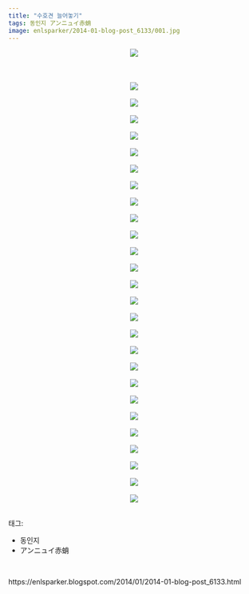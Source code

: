 ```yaml
---
title: "수호견 늘어놓기"
tags: 동인지 アンニュイ赤蛸
image: enlsparker/2014-01-blog-post_6133/001.jpg
---
```

<div class="article">
<div class="post-body entry-content" id="post-body-4253027617363439867" itemprop="description articleBody">
<div class="separator" style="clear: both; text-align: center;">
<a href="//3.bp.blogspot.com/-VWz1XagwTjE/UuOnffThWeI/AAAAAAAAG3w/50ra0Ca8Phw/s1600/1.jpg" imageanchor="1" style="margin-left: 1em; margin-right: 1em;"><img border="0" src="{{ site.nasurl }}/enlsparker/2014-01-blog-post_6133/1.jpg"/></a></div>
<br/>
<a name="more"></a><br/>
<br/>
<div class="separator" style="clear: both; text-align: center;">
<a href="//3.bp.blogspot.com/-ZMplmaOUVTw/UuOn0ABvyOI/AAAAAAAAG5A/4NzCXzyNeY4/s1600/2.jpg" imageanchor="1" style="margin-left: 1em; margin-right: 1em;"><img border="0" src="{{ site.nasurl }}/enlsparker/2014-01-blog-post_6133/2.jpg"/></a></div>
<br/>
<div class="separator" style="clear: both; text-align: center;">
<a href="//4.bp.blogspot.com/-5xDunxqY5Vc/UuOn94acXMI/AAAAAAAAG6M/DCMACMdcsu0/s1600/3.jpg" imageanchor="1" style="margin-left: 1em; margin-right: 1em;"><img border="0" src="{{ site.nasurl }}/enlsparker/2014-01-blog-post_6133/3.jpg"/></a></div>
<br/>
<div class="separator" style="clear: both; text-align: center;">
<a href="//3.bp.blogspot.com/-P1xE6KYPb68/UuOn-x49TkI/AAAAAAAAG6Y/dttMz-CstOw/s1600/4.jpg" imageanchor="1" style="margin-left: 1em; margin-right: 1em;"><img border="0" src="{{ site.nasurl }}/enlsparker/2014-01-blog-post_6133/4.jpg"/></a></div>
<br/>
<div class="separator" style="clear: both; text-align: center;">
<a href="//1.bp.blogspot.com/-om9VRtIMxkk/UuOoAnOtV6I/AAAAAAAAG6g/OyEE3v559tU/s1600/5.jpg" imageanchor="1" style="margin-left: 1em; margin-right: 1em;"><img border="0" src="{{ site.nasurl }}/enlsparker/2014-01-blog-post_6133/5.jpg"/></a></div>
<br/>
<div class="separator" style="clear: both; text-align: center;">
<a href="//3.bp.blogspot.com/-UwUs5biaseU/UuOoFp3EKrI/AAAAAAAAG6o/gxROqe2SOtw/s1600/6.jpg" imageanchor="1" style="margin-left: 1em; margin-right: 1em;"><img border="0" src="{{ site.nasurl }}/enlsparker/2014-01-blog-post_6133/6.jpg"/></a></div>
<br/>
<div class="separator" style="clear: both; text-align: center;">
<a href="//1.bp.blogspot.com/-1c3lAe65UY0/UuOoHOZaSJI/AAAAAAAAG6w/cMRYLWQ7qjQ/s1600/7.jpg" imageanchor="1" style="margin-left: 1em; margin-right: 1em;"><img border="0" src="{{ site.nasurl }}/enlsparker/2014-01-blog-post_6133/7.jpg"/></a></div>
<br/>
<div class="separator" style="clear: both; text-align: center;">
<a href="//4.bp.blogspot.com/-R0fog5HJ4j4/UuOoJhBAd-I/AAAAAAAAG64/Bd4awrmJ-pY/s1600/8.jpg" imageanchor="1" style="margin-left: 1em; margin-right: 1em;"><img border="0" src="{{ site.nasurl }}/enlsparker/2014-01-blog-post_6133/8.jpg"/></a></div>
<br/>
<div class="separator" style="clear: both; text-align: center;">
<a href="//4.bp.blogspot.com/-RG5_ICeD58o/UuOoK22f6rI/AAAAAAAAG7A/epTFF4RKS2A/s1600/9.jpg" imageanchor="1" style="margin-left: 1em; margin-right: 1em;"><img border="0" src="{{ site.nasurl }}/enlsparker/2014-01-blog-post_6133/9.jpg"/></a></div>
<br/>
<div class="separator" style="clear: both; text-align: center;">
<a href="//1.bp.blogspot.com/-YVYk5m-sqnI/UuOnhyLk_GI/AAAAAAAAG38/cfLfGl75ZQo/s1600/10.jpg" imageanchor="1" style="margin-left: 1em; margin-right: 1em;"><img border="0" src="{{ site.nasurl }}/enlsparker/2014-01-blog-post_6133/10.jpg"/></a></div>
<br/>
<div class="separator" style="clear: both; text-align: center;">
<a href="//2.bp.blogspot.com/-Y2p_FUuT7Cg/UuOnhUX-ybI/AAAAAAAAG34/RNaQzrJW8SA/s1600/11.jpg" imageanchor="1" style="margin-left: 1em; margin-right: 1em;"><img border="0" src="{{ site.nasurl }}/enlsparker/2014-01-blog-post_6133/11.jpg"/></a></div>
<br/>
<div class="separator" style="clear: both; text-align: center;">
<a href="//1.bp.blogspot.com/-Q68taXQRIPo/UuOnmpMxWdI/AAAAAAAAG4I/oeGAABf0mXc/s1600/12.jpg" imageanchor="1" style="margin-left: 1em; margin-right: 1em;"><img border="0" src="{{ site.nasurl }}/enlsparker/2014-01-blog-post_6133/12.jpg"/></a></div>
<br/>
<div class="separator" style="clear: both; text-align: center;">
<a href="//3.bp.blogspot.com/-XTdXIgFLYPg/UuOnpGwjylI/AAAAAAAAG4Q/shlDeD_0wi8/s1600/13.jpg" imageanchor="1" style="margin-left: 1em; margin-right: 1em;"><img border="0" src="{{ site.nasurl }}/enlsparker/2014-01-blog-post_6133/13.jpg"/></a></div>
<br/>
<div class="separator" style="clear: both; text-align: center;">
<a href="//1.bp.blogspot.com/-s0rPZhLhEbc/UuOnqol-ZlI/AAAAAAAAG4Y/u26s0SJcatY/s1600/14.jpg" imageanchor="1" style="margin-left: 1em; margin-right: 1em;"><img border="0" src="{{ site.nasurl }}/enlsparker/2014-01-blog-post_6133/14.jpg"/></a></div>
<br/>
<div class="separator" style="clear: both; text-align: center;">
<a href="//2.bp.blogspot.com/-NDfnmxcHvL4/UuOnuK1NufI/AAAAAAAAG4g/LxJaW1VQgD4/s1600/15.jpg" imageanchor="1" style="margin-left: 1em; margin-right: 1em;"><img border="0" src="{{ site.nasurl }}/enlsparker/2014-01-blog-post_6133/15.jpg"/></a></div>
<br/>
<div class="separator" style="clear: both; text-align: center;">
<a href="//2.bp.blogspot.com/-O6ZTkDWMQAU/UuOnvoTCiNI/AAAAAAAAG4o/TxMh5B1aAqk/s1600/16.jpg" imageanchor="1" style="margin-left: 1em; margin-right: 1em;"><img border="0" src="{{ site.nasurl }}/enlsparker/2014-01-blog-post_6133/16.jpg"/></a></div>
<br/>
<div class="separator" style="clear: both; text-align: center;">
<a href="//3.bp.blogspot.com/-B5qUTjs9m0s/UuOnwTq8JYI/AAAAAAAAG4w/yPVwja3TITU/s1600/17.jpg" imageanchor="1" style="margin-left: 1em; margin-right: 1em;"><img border="0" src="{{ site.nasurl }}/enlsparker/2014-01-blog-post_6133/17.jpg"/></a></div>
<br/>
<div class="separator" style="clear: both; text-align: center;">
<a href="//2.bp.blogspot.com/-pE0-L_GHjns/UuOnys3SJtI/AAAAAAAAG44/xLZJ51PKhcU/s1600/18.jpg" imageanchor="1" style="margin-left: 1em; margin-right: 1em;"><img border="0" src="{{ site.nasurl }}/enlsparker/2014-01-blog-post_6133/18.jpg"/></a></div>
<br/>
<div class="separator" style="clear: both; text-align: center;">
<a href="//2.bp.blogspot.com/-hFgH3OAbBp8/UuOn0nDnfaI/AAAAAAAAG5E/EufbLoyehIs/s1600/19.jpg" imageanchor="1" style="margin-left: 1em; margin-right: 1em;"><img border="0" src="{{ site.nasurl }}/enlsparker/2014-01-blog-post_6133/19.jpg"/></a></div>
<br/>
<div class="separator" style="clear: both; text-align: center;">
<a href="//1.bp.blogspot.com/-n0Q2snKNWj0/UuOn07fiOkI/AAAAAAAAG5M/YEu_2dh6T_0/s1600/20.jpg" imageanchor="1" style="margin-left: 1em; margin-right: 1em;"><img border="0" src="{{ site.nasurl }}/enlsparker/2014-01-blog-post_6133/20.jpg"/></a></div>
<br/>
<div class="separator" style="clear: both; text-align: center;">
<a href="//4.bp.blogspot.com/-rokQnrigKG0/UuOn4Vzn3dI/AAAAAAAAG5Y/hGvDTRuOyF0/s1600/21.jpg" imageanchor="1" style="margin-left: 1em; margin-right: 1em;"><img border="0" src="{{ site.nasurl }}/enlsparker/2014-01-blog-post_6133/21.jpg"/></a></div>
<br/>
<div class="separator" style="clear: both; text-align: center;">
<a href="//4.bp.blogspot.com/-fBsknRxrQvg/UuOn4-Zx66I/AAAAAAAAG5c/-MmLgTuY-i8/s1600/22.jpg" imageanchor="1" style="margin-left: 1em; margin-right: 1em;"><img border="0" src="{{ site.nasurl }}/enlsparker/2014-01-blog-post_6133/22.jpg"/></a></div>
<br/>
<div class="separator" style="clear: both; text-align: center;">
<a href="//2.bp.blogspot.com/-f_ugGHPXp5s/UuOn5Hvj0-I/AAAAAAAAG5k/2_-nqAg3K_g/s1600/23.jpg" imageanchor="1" style="margin-left: 1em; margin-right: 1em;"><img border="0" src="{{ site.nasurl }}/enlsparker/2014-01-blog-post_6133/23.jpg"/></a></div>
<br/>
<div class="separator" style="clear: both; text-align: center;">
<a href="//1.bp.blogspot.com/-kyKo3TQb1jU/UuOn5-YwEGI/AAAAAAAAG5s/eZCvuCyhT5c/s1600/24.jpg" imageanchor="1" style="margin-left: 1em; margin-right: 1em;"><img border="0" src="{{ site.nasurl }}/enlsparker/2014-01-blog-post_6133/24.jpg"/></a></div>
<br/>
<div class="separator" style="clear: both; text-align: center;">
<a href="//3.bp.blogspot.com/-paz3ZUoWBnE/UuOn6ys4PDI/AAAAAAAAG54/wGR1sXrLsN0/s1600/25.jpg" imageanchor="1" style="margin-left: 1em; margin-right: 1em;"><img border="0" src="{{ site.nasurl }}/enlsparker/2014-01-blog-post_6133/25.jpg"/></a></div>
<br/>
<div class="separator" style="clear: both; text-align: center;">
<a href="//3.bp.blogspot.com/-9FTwRzDQh0I/UuOn8__XUzI/AAAAAAAAG6A/b5_ibpEplsE/s1600/26.jpg" imageanchor="1" style="margin-left: 1em; margin-right: 1em;"><img border="0" src="{{ site.nasurl }}/enlsparker/2014-01-blog-post_6133/26.jpg"/></a></div>
<br/>
<div class="separator" style="clear: both; text-align: center;">
<a href="//1.bp.blogspot.com/-I2t2Pkk3hMw/UuOn9AfmKgI/AAAAAAAAG6E/Clei6go3l8s/s1600/27.jpg" imageanchor="1" style="margin-left: 1em; margin-right: 1em;"><img border="0" src="{{ site.nasurl }}/enlsparker/2014-01-blog-post_6133/27.jpg"/></a></div>
<br/>
<div style="clear: both;"></div>
</div></div><div class="tagTrail">
<p>태그: </p>
<ul>
<li>동인지</li>
<li>アンニュイ赤蛸</li>
</ul>
</div>
<br/>
<p id="refer">https://enlsparker.blogspot.com/2014/01/2014-01-blog-post_6133.html</p>
<br/>
